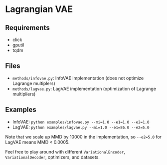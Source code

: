 # Lagrangian VAE

## Requirements

- click 
- gputil 
- tqdm

## Files

- `methods/infovae.py`: InfoVAE implementation (does not optimize Lagrange multiplers)
- `methods/lagvae.py`: LagVAE implementation (optimization of Lagrange multipliers)

## Examples

- InfoVAE: `python examples/infovae.py --mi=1.0 --e1=1.0 --e2=1.0`
- LagVAE: `python examples/lagvae.py --mi=1.0 --e1=86.0 --e2=5.0`

Note that we scale up MMD by 10000 in the implementation, so `--e2=5.0` for LagVAE means MMD < 0.0005.

Feel free to play around with different `VariationalEncoder`, `VariationalDecoder`, optimizers, and datasets.
